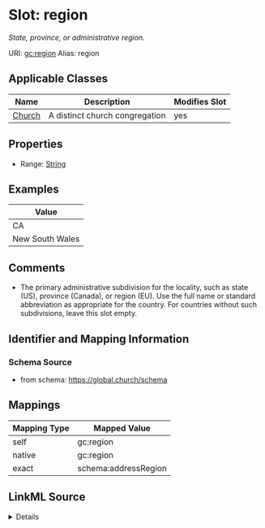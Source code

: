 

# Slot: region 


_State, province, or administrative region._





URI: [gc:region](https://global.church/schema/region)
Alias: region

<!-- no inheritance hierarchy -->





## Applicable Classes

| Name | Description | Modifies Slot |
| --- | --- | --- |
| [Church](Church.md) | A distinct church congregation |  yes  |







## Properties

* Range: [String](String.md)






## Examples

| Value |
| --- |
| CA |
| New South Wales |

## Comments

* The primary administrative subdivision for the locality, such as state (US), province (Canada), or region (EU).
Use the full name or standard abbreviation as appropriate for the country.
For countries without such subdivisions, leave this slot empty.


## Identifier and Mapping Information







### Schema Source


* from schema: https://global.church/schema




## Mappings

| Mapping Type | Mapped Value |
| ---  | ---  |
| self | gc:region |
| native | gc:region |
| exact | schema:addressRegion |




## LinkML Source

<details>
```yaml
name: region
description: State, province, or administrative region.
comments:
- 'The primary administrative subdivision for the locality, such as state (US), province
  (Canada), or region (EU).

  Use the full name or standard abbreviation as appropriate for the country.

  For countries without such subdivisions, leave this slot empty.

  '
examples:
- value: CA
  description: California (US state abbreviation).
- value: New South Wales
  description: Australian state.
in_subset:
- church_core
- public
from_schema: https://global.church/schema
exact_mappings:
- schema:addressRegion
rank: 1000
alias: region
domain_of:
- Church
range: string

```
</details>